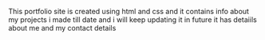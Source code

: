 This portfolio site is created using html and css and it contains info about my projects i made till date and i will keep updating it in future it has detaiils about me and my contact details
